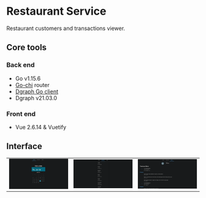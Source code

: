 # Restaurant Service

Restaurant customers and transactions viewer.

## Core tools

### Back end

* Go v1.15.6
* [Go-chi](https://github.com/go-chi/chi) router
* [Dgraph Go client](https://github.com/dgraph-io/dgo)
* Dgraph v21.03.0

### Front end
 
* Vue 2.6.14 & Vuetify

## Interface

| | | |
|:--:|:--:|:--:|
![Sync tab](./screens/sync-tab.png) | ![Sync tab](./screens/buyers-tab.png) | ![Sync tab](./screens/info-tab.png)